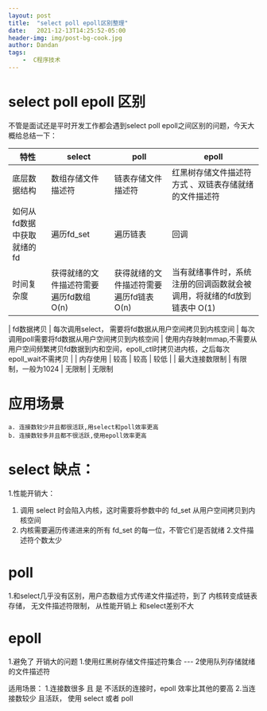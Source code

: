 ```yaml
---
layout: post
title:  "select poll epoll区别整理"
date:   2021-12-13T14:25:52-05:00
header-img: img/post-bg-cook.jpg
author: Dandan
tags:
    -  C程序技术
---
```



# select poll epoll 区别
不管是面试还是平时开发工作都会遇到select poll epoll之间区别的问题，今天大概给总结一下：

| 特性                                 | select                           | poll                             | epoll                             |
|--------------------------------------|----------------------------------|----------------------------------|----------------------------------|
| 底层数据结构                         | 数组存储文件描述符               | 链表存储文件描述符              | 红黑树存储文件描述符方式 、双链表存储就绪的文件描述符                        |          |                       |
| 如何从fd数据中获取就绪的fd   | 遍历fd_set                       | 遍历链表                         | 回调                             |
| 时间复杂度      |获得就绪的文件描述符需要遍历fd数组 O(n)                             | 获得就绪的文件描述符需要遍历fd链表O(n)                             | 当有就绪事件时，系统注册的回调函数就会被调用，将就绪的fd放到链表中 O(1)                             
                          
| fd数据拷贝                     | 每次调用select， 需要将fd数据从用户空间拷贝到内核空间     | 每次调用poll需要将fd数据从用户空间拷贝到内核空间     | 使用内存映射mmap,不需要从用户空间频繁拷贝fd数据到内和空间，epoll_ctl时拷贝进内核，之后每次epoll_wait不需拷贝         |
| 内存使用                             | 较高                             | 较高                             | 较低                             |
| 最大连接数限制                       | 有限制，一般为1024               | 无限制                           | 无限制 



# 应用场景
    a. 连接数较少并且都很活跃,用select和poll效率更高
    b. 连接数较多并且都不很活跃,使用epoll效率更高

# select 缺点：
1.性能开销大：
  1. 调用 select 时会陷入内核，这时需要将参数中的 fd_set 从用户空间拷贝到内核空间
  2. 内核需要遍历传递进来的所有 fd_set 的每一位，不管它们是否就绪
2.文件描述符个数太少

# poll
1.和select几乎没有区别，用户态数组方式传递文件描述符，到了 内核转变成链表存储， 无文件描述符限制， 从性能开销上 和select差别不大


# epoll
1.避免了 开销大的问题
1.使用红黑树存储文件描述符集合    ---
2使用队列存储就绪的文件描述符

适用场景：
1.连接数很多 且  是 不活跃的连接时，epoll 效率比其他的要高
2.当连接数较少  且活跃， 使用 select 或者 poll